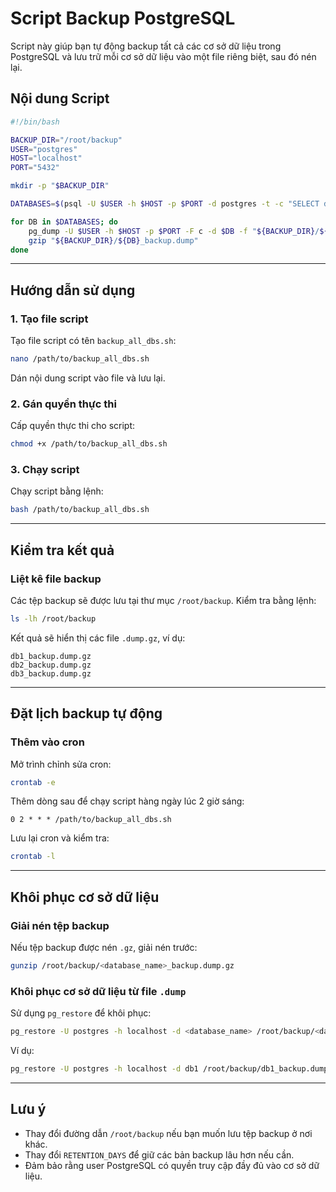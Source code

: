 
# Script Backup PostgreSQL

Script này giúp bạn tự động backup tất cả các cơ sở dữ liệu trong PostgreSQL và lưu trữ mỗi cơ sở dữ liệu vào một file riêng biệt, sau đó nén lại.

## Nội dung Script

```bash
#!/bin/bash

BACKUP_DIR="/root/backup"
USER="postgres"
HOST="localhost"
PORT="5432"

mkdir -p "$BACKUP_DIR"

DATABASES=$(psql -U $USER -h $HOST -p $PORT -d postgres -t -c "SELECT datname FROM pg_database WHERE datname NOT IN ('template0', 'template1');")

for DB in $DATABASES; do
    pg_dump -U $USER -h $HOST -p $PORT -F c -d $DB -f "${BACKUP_DIR}/${DB}_backup.dump"
    gzip "${BACKUP_DIR}/${DB}_backup.dump"
done
```

---

## Hướng dẫn sử dụng

### 1. Tạo file script
Tạo file script có tên `backup_all_dbs.sh`:
```bash
nano /path/to/backup_all_dbs.sh
```

Dán nội dung script vào file và lưu lại.

### 2. Gán quyền thực thi
Cấp quyền thực thi cho script:
```bash
chmod +x /path/to/backup_all_dbs.sh
```

### 3. Chạy script
Chạy script bằng lệnh:
```bash
bash /path/to/backup_all_dbs.sh
```

---

## Kiểm tra kết quả

### Liệt kê file backup
Các tệp backup sẽ được lưu tại thư mục `/root/backup`. Kiểm tra bằng lệnh:
```bash
ls -lh /root/backup
```

Kết quả sẽ hiển thị các file `.dump.gz`, ví dụ:
```plaintext
db1_backup.dump.gz
db2_backup.dump.gz
db3_backup.dump.gz
```

---

## Đặt lịch backup tự động

### Thêm vào cron
Mở trình chỉnh sửa cron:
```bash
crontab -e
```

Thêm dòng sau để chạy script hàng ngày lúc 2 giờ sáng:
```plaintext
0 2 * * * /path/to/backup_all_dbs.sh
```

Lưu lại cron và kiểm tra:
```bash
crontab -l
```

---

## Khôi phục cơ sở dữ liệu

### Giải nén tệp backup
Nếu tệp backup được nén `.gz`, giải nén trước:
```bash
gunzip /root/backup/<database_name>_backup.dump.gz
```

### Khôi phục cơ sở dữ liệu từ file `.dump`
Sử dụng `pg_restore` để khôi phục:
```bash
pg_restore -U postgres -h localhost -d <database_name> /root/backup/<database_name>_backup.dump
```

Ví dụ:
```bash
pg_restore -U postgres -h localhost -d db1 /root/backup/db1_backup.dump
```

---

## Lưu ý
- Thay đổi đường dẫn `/root/backup` nếu bạn muốn lưu tệp backup ở nơi khác.
- Thay đổi `RETENTION_DAYS` để giữ các bản backup lâu hơn nếu cần.
- Đảm bảo rằng user PostgreSQL có quyền truy cập đầy đủ vào cơ sở dữ liệu.

